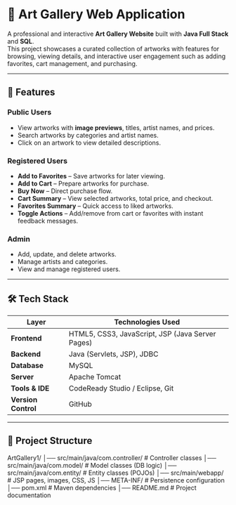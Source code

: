 # 🎨 Art Gallery Web Application

A professional and interactive **Art Gallery Website** built with **Java Full Stack** and **SQL**.  
This project showcases a curated collection of artworks with features for browsing, viewing details, and interactive user engagement such as adding favorites, cart management, and purchasing.

---

## 📌 Features

### **Public Users**
- View artworks with **image previews**, titles, artist names, and prices.
- Search artworks by categories and artist names.
- Click on an artwork to view detailed descriptions.

### **Registered Users**
- **Add to Favorites** – Save artworks for later viewing.
- **Add to Cart** – Prepare artworks for purchase.
- **Buy Now** – Direct purchase flow.
- **Cart Summary** – View selected artworks, total price, and checkout.
- **Favorites Summary** – Quick access to liked artworks.
- **Toggle Actions** – Add/remove from cart or favorites with instant feedback messages.

### **Admin**
- Add, update, and delete artworks.
- Manage artists and categories.
- View and manage registered users.

---

## 🛠️ Tech Stack

| Layer | Technologies Used |
|-------|--------------------|
| **Frontend** | HTML5, CSS3, JavaScript, JSP (Java Server Pages) |
| **Backend** | Java (Servlets, JSP), JDBC |
| **Database** | MySQL |
| **Server** | Apache Tomcat |
| **Tools & IDE** | CodeReady Studio / Eclipse, Git |
| **Version Control** | GitHub |

---

## 📂 Project Structure

ArtGallery1/
│── src/main/java/com.controller/ # Controller classes
│── src/main/java/com.model/ # Model classes (DB logic)
│── src/main/java/com.entity/ # Entity classes (POJOs)
│── src/main/webapp/ # JSP pages, images, CSS, JS
│── META-INF/ # Persistence configuration
│── pom.xml # Maven dependencies
│── README.md # Project documentation
